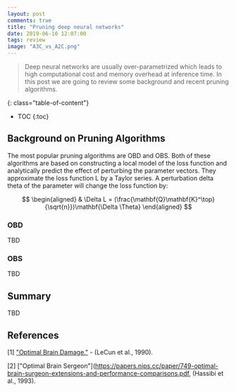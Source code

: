 ```yaml
---
layout: post
comments: true
title: "Pruning deep neural networks"
date: 2019-06-10 12:07:00
tags: review
image: "A3C_vs_A2C.png"
---
```


> Deep neural networks are usually over-parametrized which leads to high computational cost and memory overhead at inference time. In this post we are going to review some background and recent pruning algorithms.

<!--more-->

{: class="table-of-content"}
* TOC
{:toc}

## Background on Pruning Algorithms

The most popular pruning algorithms are OBD and OBS. Both of these algorithms are based on constructing a local model of the loss function and analytically predict the effect of perturbing the parameter vectors. They approximate the loss function L by a Taylor series. A perturbation delta theta of the parameter will change the loss function by: 

$$
\begin{aligned}
& \Delta L = (\frac{\mathbf{Q}\mathbf{K}^\top}{\sqrt{n}})\mathbf{\Delta \Theta}
\end{aligned}
$$

### OBD
TBD
### OBS
TBD


## Summary

TBD


## References

[1] ["Optimal Brain Damage."](http://yann.lecun.com/exdb/publis/pdf/lecun-90b.pdf) - (LeCun et al., 1990).

[2] ["Optimal Brain Sergeon"](https://papers.nips.cc/paper/749-optimal-brain-surgeon-extensions-and-performance-comparisons.pdf,  (Hassibi et al., 1993). 
